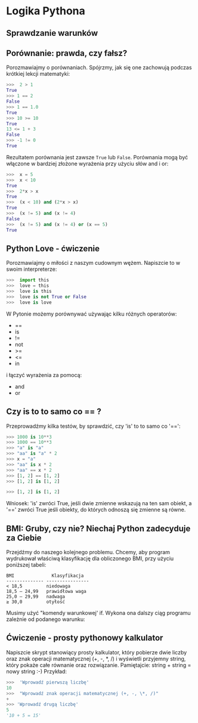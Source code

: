 Logika Pythona
==============

Sprawdzanie warunków
--------------------

Porównanie: prawda, czy fałsz?
------------------------------

Porozmawiajmy o porównaniach. Spójrzmy, jak się one zachowują podczas
krótkiej lekcji matematyki:

```python
>>>  2 > 1 
True 
>>> 1 == 2 
False 
>>> 1 == 1.0 
True 
>>> 10 >= 10 
True 
13 <= 1 + 3
False 
>>> -1 != 0 
True
```

Rezultatem porównania jest zawsze `True` lub `False`. Porównania mogą
być włączone w bardziej złożone wyrażenia przy użyciu słów and i or:

```python
>>>  x = 5 
>>>  x < 10 
True 
>>>  2*x > x 
True 
>>>  (x < 10) and (2*x > x) 
True 
>>>  (x != 5) and (x != 4)
False 
>>>  (x != 5) and (x != 4) or (x == 5) 
True
```

Python Love - ćwiczenie
-----------------------

Porozmawiajmy o miłości z naszym cudownym wężem. Napiszcie to w swoim 
interpreterze:

```python
>>>  import this 
>>>  love = this 
>>>  love is this 
>>>  love is not True or False 
>>>  love is love
```

W Pytonie możemy porównywać używając kilku różnych operatorów:

-   ==
-   is
-   !=
-   not
-   \>=
-   <=
-   in

i łączyć wyrażenia za pomocą:

-   and
-   or

Czy is to to samo co == ?
-------------------------

Przeprowadźmy kilka testów, by sprawdzić, czy 'is' to to samo co '==':

```python
>>> 1000 is 10**3 
>>> 1000 == 10**3
>>> "a" is "a" 
>>> "aa" is "a" * 2 
>>> x = "a" 
>>> "aa" is x * 2 
>>> "aa" == x * 2
>>> [1, 2] == [1, 2]
>>> [1, 2] is [1, 2]

>>> [1, 2] is [1, 2]
```

Wniosek: 'is' zwróci True, jeśli dwie zmienne wskazują na ten sam obiekt,
a '==' zwróci True jeśli obiekty, do których odnoszą się zmienne są równe.

BMI: Gruby, czy nie? Niechaj Python zadecyduje za Ciebie
--------------------------------------------------------

Przejdźmy do naszego kolejnego problemu. Chcemy, aby program wydrukował
właściwą klasyfikację dla obliczonego BMI, przy użyciu poniższej tabeli:

  	BMI              Klasyfikacja
  	-------------- ----------------
  	< 18,5         niedowaga
  	18,5 – 24,99   prawidłowa waga
  	25,0 – 29,99   nadwaga
  	≥ 30,0         otyłość

Musimy użyć "komendy warunkowej' if. Wykona ona dalszy ciąg programu
zależnie od podanego warunku:

Ćwiczenie - prosty pythonowy kalkulator
---------------------------------------

Napiszcie skrypt stanowiący prosty kalkulator, który pobierze dwie
liczby oraz znak operacji matematycznej (+, -, \*, /) i wyświetli
przyjemny string, który pokaże całe równanie oraz rozwiązanie. 
Pamiętajcie: string + string = nowy string :-)
Przykład:

```python
>>>  'Wprowadź pierwszą liczbę' 
10 
>>>  "Wprowadź znak operacji matematycznej (+, -, \*, /)" 
+ 
>>> 'Wprowadź drugą liczbę'
5
'10 + 5 = 15'
```
